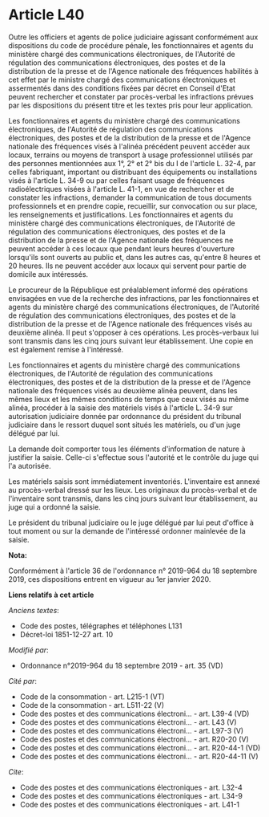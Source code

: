 # Article L40

Outre les officiers et agents de police judiciaire agissant conformément aux dispositions du code de procédure pénale, les
fonctionnaires et agents du ministère chargé des communications électroniques, de l'Autorité de régulation des communications
électroniques, des postes et de la distribution de la presse et de l'Agence nationale des fréquences habilités à cet effet
par le ministre chargé des communications électroniques et assermentés dans des conditions fixées par décret en Conseil
d'Etat peuvent rechercher et constater par procès-verbal les infractions prévues par les dispositions du présent titre et les
textes pris pour leur application.

Les fonctionnaires et agents du ministère chargé des communications électroniques, de l'Autorité de régulation des
communications électroniques, des postes et de la distribution de la presse et de l'Agence nationale des fréquences visés à
l'alinéa précédent peuvent accéder aux locaux, terrains ou moyens de transport à usage professionnel utilisés par des
personnes mentionnées aux 1°, 2° et 2° bis du I de l'article L. 32-4, par celles fabriquant, important ou distribuant des
équipements ou installations visés à l'article L. 34-9 ou par celles faisant usage de fréquences radioélectriques visées à
l'article L. 41-1, en vue de rechercher et de constater les infractions, demander la communication de tous documents
professionnels et en prendre copie, recueillir, sur convocation ou sur place, les renseignements et justifications. Les
fonctionnaires et agents du ministère chargé des communications électroniques, de l'Autorité de régulation des communications
électroniques, des postes et de la distribution de la presse et de l'Agence nationale des fréquences ne peuvent accéder à ces
locaux que pendant leurs heures d'ouverture lorsqu'ils sont ouverts au public et, dans les autres cas, qu'entre 8 heures et
20 heures. Ils ne peuvent accéder aux locaux qui servent pour partie de domicile aux intéressés.

Le procureur de la République est préalablement informé des opérations envisagées en vue de la recherche des infractions, par
les fonctionnaires et agents du ministère chargé des communications électroniques, de l'Autorité de régulation des
communications électroniques, des postes et de la distribution de la presse et de l'Agence nationale des fréquences visés au
deuxième alinéa. Il peut s'opposer à ces opérations. Les procès-verbaux lui sont transmis dans les cinq jours suivant leur
établissement. Une copie en est également remise à l'intéressé.

Les fonctionnaires et agents du ministère chargé des communications électroniques, de l'Autorité de régulation des
communications électroniques, des postes et de la distribution de la presse et de l'Agence nationale des fréquences visés au
deuxième alinéa peuvent, dans les mêmes lieux et les mêmes conditions de temps que ceux visés au même alinéa, procéder à la
saisie des matériels visés à l'article L. 34-9 sur autorisation judiciaire donnée par ordonnance du président du tribunal
judiciaire dans le ressort duquel sont situés les matériels, ou d'un juge délégué par lui.

La demande doit comporter tous les éléments d'information de nature à justifier la saisie. Celle-ci s'effectue sous
l'autorité et le contrôle du juge qui l'a autorisée.

Les matériels saisis sont immédiatement inventoriés. L'inventaire est annexé au procès-verbal dressé sur les lieux. Les
originaux du procès-verbal et de l'inventaire sont transmis, dans les cinq jours suivant leur établissement, au juge qui a
ordonné la saisie.

Le président du tribunal judiciaire ou le juge délégué par lui peut d'office à tout moment ou sur la demande de l'intéressé
ordonner mainlevée de la saisie.

**Nota:**

Conformément à l'article 36 de l'ordonnance n° 2019-964 du 18 septembre 2019, ces dispositions entrent en vigueur au 1er
janvier 2020.

**Liens relatifs à cet article**

_Anciens textes_:

  - Code des postes, télégraphes et téléphones L131
  - Décret-loi 1851-12-27 art. 10

_Modifié par_:

  - Ordonnance n°2019-964 du 18 septembre 2019 - art. 35 (VD)

_Cité par_:

  - Code de la consommation - art. L215-1 (VT)
  - Code de la consommation - art. L511-22 (V)
  - Code des postes et des communications électroni... - art. L39-4 (VD)
  - Code des postes et des communications électroni... - art. L43 (V)
  - Code des postes et des communications électroni... - art. L97-3 (V)
  - Code des postes et des communications électroni... - art. R20-20 (V)
  - Code des postes et des communications électroni... - art. R20-44-1 (VD)
  - Code des postes et des communications électroni... - art. R20-44-11 (V)

_Cite_:

  - Code des postes et des communications électroniques - art. L32-4
  - Code des postes et des communications électroniques - art. L34-9
  - Code des postes et des communications électroniques - art. L41-1
